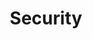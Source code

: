 ---
title: "Security"
weight: 5
links:
- title: "Common Vulnerability Scoring System Version 3.1 Calculator"
  link: "https://www.first.org/cvss/calculator/3.1"
- title: "The Joy of Cryptography"
  link: "https://joyofcryptography.com"
---